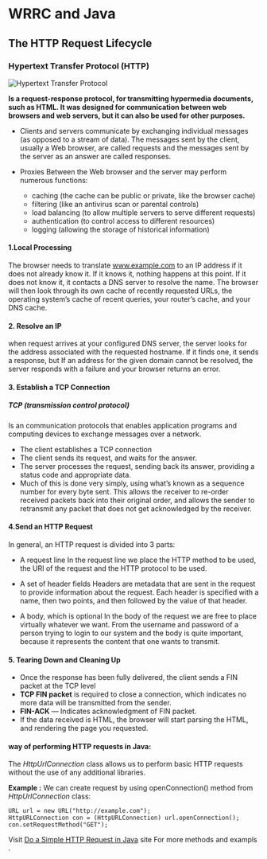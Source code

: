 # WRRC and Java

## The HTTP Request Lifecycle

### Hypertext Transfer Protocol (HTTP)

![Hypertext Transfer Protocol](https://miro.medium.com/max/1200/1*7ZeoFbLKxz7Rp60cArwVQw.png) 

**Is a request-response protocol, for transmitting hypermedia documents, such as HTML. It was designed for communication between web browsers and web servers, but it can also be used for other purposes.**

* Clients and servers communicate by exchanging individual messages (as opposed to a stream of data). The messages sent by the client, usually a Web browser, are called requests and the messages sent by the server as an answer are called responses.
 
* Proxies Between the Web browser and the server may perform numerous functions:

    * caching (the cache can be public or private, like the browser cache)
    * filtering (like an antivirus scan or parental controls)
    * load balancing (to allow multiple servers to serve different requests)
    * authentication (to control access to different resources)
    * logging (allowing the storage of historical information)



#### 1.Local Processing
The browser needs to translate www.example.com to an IP address if it does not already know it. If it knows it, nothing happens at this point. If it does not know it, it contacts a DNS server to resolve the name.
The browser will then look through its own cache of recently requested URLs, the operating system’s cache of recent queries, your router’s cache, and your DNS cache.

#### 2. Resolve an IP
when request arrives at your configured DNS server, the server looks for the address associated with the requested hostname. If it finds one, it sends a response, but If an address for the given domain cannot be resolved, the server responds with a failure and your browser returns an error.

#### 3. Establish a TCP Connection
##### TCP (transmission control protocol)
Is an communication protocols that enables application programs and computing devices to exchange messages over a network.

* The client establishes a TCP connection 
* The client sends its request, and waits for the answer.
* The server processes the request, sending back its answer, providing a status code and appropriate data.
* Much of this is done very simply, using what’s known as a sequence number for every byte sent. This allows the receiver to re-order received packets back into their original order, and allows the sender to retransmit any packet that does not get acknowledged by the receiver.


#### 4.Send an HTTP Request
In general, an HTTP request is divided into 3 parts:

* A request line
   In the request line we place the HTTP method to be used, the URI of the request and the HTTP protocol to be used. 
   
* A set of header fields
Headers are metadata that are sent in the request to provide information about the request. Each header is specified with a name, then two points, and then followed by the value of that header.

* A body, which is optional
In the body of the request we are free to place virtually whatever we want. From the username and password of a person trying to login to our system and the body is quite important, because it represents the content that one wants to transmit.

#### 5. Tearing Down and Cleaning Up

* Once the response has been fully delivered, the client sends a FIN packet at the TCP level 
* **TCP FIN packet** is required to close a connection, which indicates no more data will be transmitted from the sender.
* **FIN-ACK** — Indicates acknowledgment of FIN packet.
*  If the data received is HTML, the browser will start parsing the HTML, and rendering the page you requested.

#### way of performing HTTP requests in Java:
The *HttpUrlConnection* class allows us to perform basic HTTP requests without the use of any additional libraries.

**Example :** 
We can create request by using openConnection() method from *HttpUrlConnection* class:

```
URL url = new URL("http://example.com");
HttpURLConnection con = (HttpURLConnection) url.openConnection();
con.setRequestMethod("GET");
```
Visit [Do a Simple HTTP Request in Java](https://www.baeldung.com/java-http-request) site For more methods and exampls .




